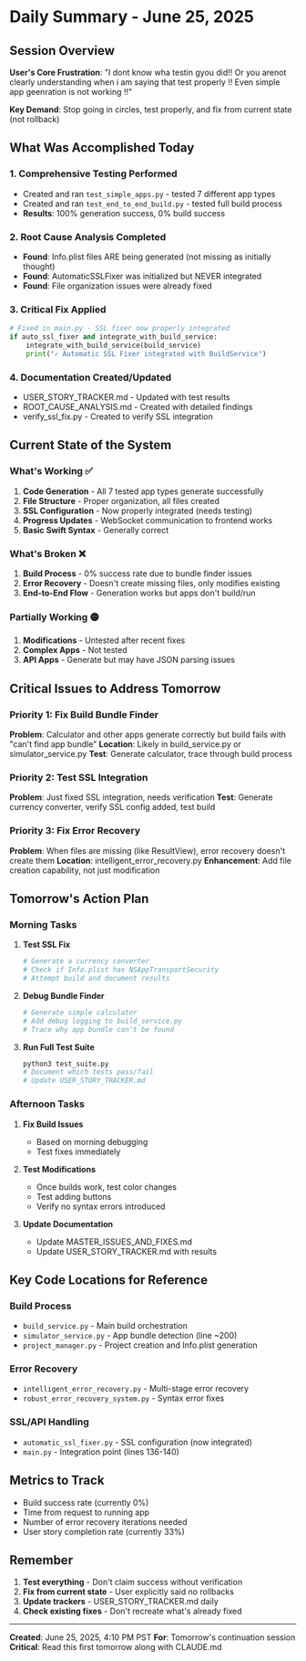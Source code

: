 # Daily Summary - June 25, 2025

## Session Overview
**User's Core Frustration**: "I dont know wha testin gyou did!! Or you arenot clearly understanding when i am saying that test properly !! Even simple app geenration is not working !!"

**Key Demand**: Stop going in circles, test properly, and fix from current state (not rollback)

## What Was Accomplished Today

### 1. Comprehensive Testing Performed
- Created and ran `test_simple_apps.py` - tested 7 different app types
- Created and ran `test_end_to_end_build.py` - tested full build process
- **Results**: 100% generation success, 0% build success

### 2. Root Cause Analysis Completed
- **Found**: Info.plist files ARE being generated (not missing as initially thought)
- **Found**: AutomaticSSLFixer was initialized but NEVER integrated
- **Found**: File organization issues were already fixed

### 3. Critical Fix Applied
```python
# Fixed in main.py - SSL fixer now properly integrated
if auto_ssl_fixer and integrate_with_build_service:
    integrate_with_build_service(build_service)
    print("✓ Automatic SSL Fixer integrated with BuildService")
```

### 4. Documentation Created/Updated
- USER_STORY_TRACKER.md - Updated with test results
- ROOT_CAUSE_ANALYSIS.md - Created with detailed findings
- verify_ssl_fix.py - Created to verify SSL integration

## Current State of the System

### What's Working ✅
1. **Code Generation** - All 7 tested app types generate successfully
2. **File Structure** - Proper organization, all files created
3. **SSL Configuration** - Now properly integrated (needs testing)
4. **Progress Updates** - WebSocket communication to frontend works
5. **Basic Swift Syntax** - Generally correct

### What's Broken ❌
1. **Build Process** - 0% success rate due to bundle finder issues
2. **Error Recovery** - Doesn't create missing files, only modifies existing
3. **End-to-End Flow** - Generation works but apps don't build/run

### Partially Working 🟡
1. **Modifications** - Untested after recent fixes
2. **Complex Apps** - Not tested
3. **API Apps** - Generate but may have JSON parsing issues

## Critical Issues to Address Tomorrow

### Priority 1: Fix Build Bundle Finder
**Problem**: Calculator and other apps generate correctly but build fails with "can't find app bundle"
**Location**: Likely in build_service.py or simulator_service.py
**Test**: Generate calculator, trace through build process

### Priority 2: Test SSL Integration
**Problem**: Just fixed SSL integration, needs verification
**Test**: Generate currency converter, verify SSL config added, test build

### Priority 3: Fix Error Recovery
**Problem**: When files are missing (like ResultView), error recovery doesn't create them
**Location**: intelligent_error_recovery.py
**Enhancement**: Add file creation capability, not just modification

## Tomorrow's Action Plan

### Morning Tasks
1. **Test SSL Fix**
   ```bash
   # Generate a currency converter
   # Check if Info.plist has NSAppTransportSecurity
   # Attempt build and document results
   ```

2. **Debug Bundle Finder**
   ```bash
   # Generate simple calculator
   # Add debug logging to build_service.py
   # Trace why app bundle can't be found
   ```

3. **Run Full Test Suite**
   ```bash
   python3 test_suite.py
   # Document which tests pass/fail
   # Update USER_STORY_TRACKER.md
   ```

### Afternoon Tasks
1. **Fix Build Issues**
   - Based on morning debugging
   - Test fixes immediately

2. **Test Modifications**
   - Once builds work, test color changes
   - Test adding buttons
   - Verify no syntax errors introduced

3. **Update Documentation**
   - Update MASTER_ISSUES_AND_FIXES.md
   - Update USER_STORY_TRACKER.md with results

## Key Code Locations for Reference

### Build Process
- `build_service.py` - Main build orchestration
- `simulator_service.py` - App bundle detection (line ~200)
- `project_manager.py` - Project creation and Info.plist generation

### Error Recovery
- `intelligent_error_recovery.py` - Multi-stage error recovery
- `robust_error_recovery_system.py` - Syntax error fixes

### SSL/API Handling
- `automatic_ssl_fixer.py` - SSL configuration (now integrated)
- `main.py` - Integration point (lines 136-140)

## Metrics to Track
- Build success rate (currently 0%)
- Time from request to running app
- Number of error recovery iterations needed
- User story completion rate (currently 33%)

## Remember
1. **Test everything** - Don't claim success without verification
2. **Fix from current state** - User explicitly said no rollbacks
3. **Update trackers** - USER_STORY_TRACKER.md daily
4. **Check existing fixes** - Don't recreate what's already fixed

---
**Created**: June 25, 2025, 4:10 PM PST
**For**: Tomorrow's continuation session
**Critical**: Read this first tomorrow along with CLAUDE.md
